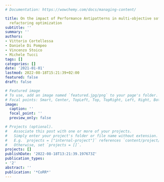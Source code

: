 ```yaml
---
# Documentation: https://wowchemy.com/docs/managing-content/

title: On the impact of Performance Antipatterns in multi-objective software model
  refactoring optimization
subtitle: ''
summary: ''
authors:
- Vittorio Cortellessa
- Daniele Di Pompeo
- Vincenzo Stoico
- Michele Tucci
tags: []
categories: []
date: '2021-01-01'
lastmod: 2022-08-18T15:21:39+02:00
featured: false
draft: false

# Featured image
# To use, add an image named `featured.jpg/png` to your page's folder.
# Focal points: Smart, Center, TopLeft, Top, TopRight, Left, Right, BottomLeft, Bottom, BottomRight.
image:
  caption: ''
  focal_point: ''
  preview_only: false

# Projects (optional).
#   Associate this post with one or more of your projects.
#   Simply enter your project's folder or file name without extension.
#   E.g. `projects = ["internal-project"]` references `content/project/deep-learning/index.md`.
#   Otherwise, set `projects = []`.
projects: []
publishDate: '2022-08-18T13:21:39.197673Z'
publication_types:
- '2'
abstract: ''
publication: '*CoRR*'
---
```

